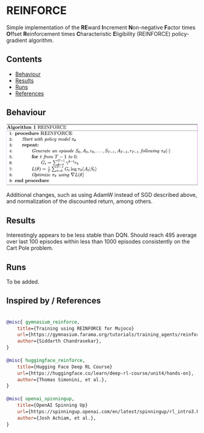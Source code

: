 # REINFORCE

Simple implementation of the **RE**ward **I**ncrement **N**on-negative **F**actor times **O**ffset **R**einforcement times **C**haracteristic **E**ligibility (REINFORCE) policy-gradient algorithm. 

## Contents

- [Behaviour](#behaviour)
- [Results](#results)
- [Runs](#runs)
- [References](#inspired-by--references)

## Behaviour

![REINFORCE](docs/algorithm.png)

Additional changes, such as using AdamW instead of SGD described above, and normalization of the discounted return, among others.

## Results

Interestingly appears to be less stable than DQN. Should reach 495 average over last 100 episodes within less than 1000 episodes consistently on the Cart Pole problem.

## Runs

To be added.

## Inspired by / References
```bibtex

@misc{ gymnasium_reinforce,
    title={Training using REINFORCE for Mujoco}
    url={https://gymnasium.farama.org/tutorials/training_agents/reinforce_invpend_gym_v26/},
    author={Siddarth Chandrasekar},
}

@misc{ huggingface_reinforce,
    title={Hugging Face Deep RL Course}
    url={https://huggingface.co/learn/deep-rl-course/unit4/hands-on},
    author={Thomas Simonini, et al.},
}

@misc{ openai_spinningup,
    title={OpenAI Spinning Up}
    url={https://spinningup.openai.com/en/latest/spinningup/rl_intro3.html},
    author={Josh Achiam, et al.},
}
```
